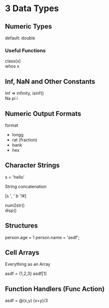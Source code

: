 # 3 Data Types

## Numeric Types

default: double

### Useful Functions

class(x)  
whos x

## Inf, NaN and Other Constants

Inf => infinity, isinf()  
Na
pi
i

## Numeric Output Formats

format
*   longg
*   rat (fraction)
*   bank
*   hex

## Character Strings

s = 'hello'

String concatenation

[s ', ' b '!#]

num2str()  
disp()

## Structures

person.age =  1
person.name = 'asdf';

## Cell Arrays

Everything as an Array

asdf = {1,2,3}
asdf[1]

## Function Handlers (Func Action)

asdf = @(x,y) (x+y)/3












